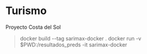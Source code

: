 # Turismo
Proyecto Costa del Sol

> docker build --tag sarimax-docker .
> docker run -v $PWD:/resultados_preds -it sarimax-docker

